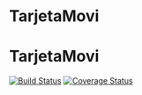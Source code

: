 # TarjetaMovi
# TarjetaMovi
[![Build Status](https://travis-ci.org/FranciscoLabanca/TarjetaMovi.svg?branch=master)](https://travis-ci.org/FranciscoLabanca/TarjetaMovi)
[![Coverage Status](https://coveralls.io/repos/github/FranciscoLabanca/TarjetaMovi/badge.png?branch=master)](https://coveralls.io/github/FranciscoLabanca/TarjetaMovi?branch=master)
